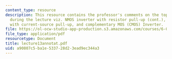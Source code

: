 ```yaml
---
content_type: resource
description: This resource contains the professor's comments on the topics covered
  during the lecture viz. NMOS inverter with resistor pull-up (cont.), NMOS inverter
  with current-source pull-up, and complementary MOS (CMOS) Inverter.
file: https://ol-ocw-studio-app-production.s3.amazonaws.com/courses/6-012-microelectronic-devices-and-circuits-fall-2005/a90807c5ba1e533728d23ead9ec344a3_lecture13annotat.pdf
file_type: application/pdf
resourcetype: Document
title: lecture13annotat.pdf
uid: a90807c5-ba1e-5337-28d2-3ead9ec344a3
---
```


